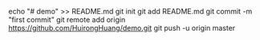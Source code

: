 echo "# demo" >> README.md
git init
git add README.md
git commit -m "first commit"
git remote add origin https://github.com/HuirongHuang/demo.git
git push -u origin master

